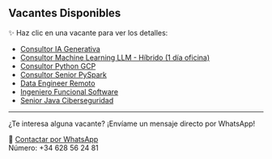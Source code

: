 ## Vacantes Disponibles

✨ Haz clic en una vacante para ver los detalles:

- [Consultor IA Generativa](Oferta_Consultor_IA_Generativa.md)
- [Consultor Machine Learning LLM - Híbrido (1 día oficina)](Oferta_Consultor_Machine_Learning_LLM.md)
- [Consultor Python GCP](Oferta_Consultor_Python_GCP.md)
- [Consultor Senior PySpark](Oferta_Consultor_Senior_PySpark.md)
- [Data Engineer Remoto](Oferta_Data_Engineer_Remoto.md)
- [Ingeniero Funcional Software](Oferta_Ingeniero_Funcional_Software.md)
- [Senior Java Ciberseguridad](Oferta_Senior_Java_Ciberseguridad.md)

---

¿Te interesa alguna vacante? ¡Envíame un mensaje directo por WhatsApp!

📱 [Contactar por WhatsApp](https://wa.me/34628562481)  
Número: +34 628 56 24 81
